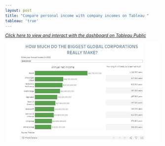```yaml
---
layout: post
title: "Compare personal income with company incomes on Tableau "
tableau: 'true'
---
```


*[Click here to view and interact with the dashboard on Tableau Public](https://public.tableau.com/views/Comparingpersonalandcorporationincome/Dashboard?:embed=y&:display_count=yes&:origin=viz_share_link)*

![Dashboard snapshot](/assets/tableaucorp.JPG)
